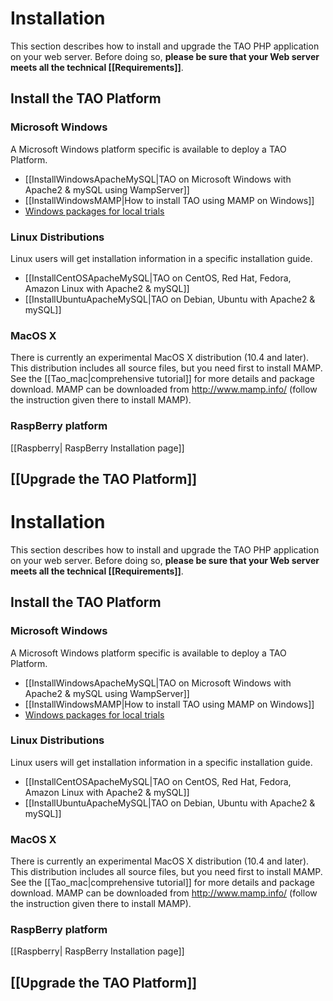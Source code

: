 <!--
author:
    - 'Cyril Hazotte'
created_at: '2010-11-23 16:14:15'
updated_at: '2015-10-26 11:48:09'
tags:
    - 'Administrator Guide'
-->



Installation
============

This section describes how to install and upgrade the TAO PHP application on your web server. Before doing so, **please be sure that your Web server meets all the technical [[Requirements]]**.

Install the TAO Platform
------------------------

### Microsoft Windows

A Microsoft Windows platform specific is available to deploy a TAO Platform.

-   [[InstallWindowsApacheMySQL|TAO on Microsoft Windows with Apache2 & mySQL using WampServer]]
-   [[InstallWindowsMAMP|How to install TAO using MAMP on Windows]]
-   [Windows packages for local trials](http://forge.taotesting.com/attachments/download/2852/TAO%20Installation%20Guide.pdf)

### Linux Distributions

Linux users will get installation information in a specific installation guide.

-   [[InstallCentOSApacheMySQL|TAO on CentOS, Red Hat, Fedora, Amazon Linux with Apache2 & mySQL]]
-   [[InstallUbuntuApacheMySQL|TAO on Debian, Ubuntu with Apache2 & mySQL]]

### MacOS X

There is currently an experimental MacOS X distribution (10.4 and later). This distribution includes all source files, but you need first to install MAMP. See the [[Tao\_mac|comprehensive tutorial]] for more details and package download. MAMP can be downloaded from http://www.mamp.info/‎ (follow the instruction given there to install MAMP).

### RaspBerry platform

[[Raspberry| RaspBerry Installation page]]

[[Upgrade the TAO Platform]]
----------------------------


Installation
============

This section describes how to install and upgrade the TAO PHP application on your web server. Before doing so, **please be sure that your Web server meets all the technical [[Requirements]]**.

Install the TAO Platform
------------------------

### Microsoft Windows

A Microsoft Windows platform specific is available to deploy a TAO Platform.

-   [[InstallWindowsApacheMySQL|TAO on Microsoft Windows with Apache2 & mySQL using WampServer]]
-   [[InstallWindowsMAMP|How to install TAO using MAMP on Windows]]
-   [Windows packages for local trials](http://forge.taotesting.com/attachments/download/2852/TAO%20Installation%20Guide.pdf)

### Linux Distributions

Linux users will get installation information in a specific installation guide.

-   [[InstallCentOSApacheMySQL|TAO on CentOS, Red Hat, Fedora, Amazon Linux with Apache2 & mySQL]]
-   [[InstallUbuntuApacheMySQL|TAO on Debian, Ubuntu with Apache2 & mySQL]]

### MacOS X

There is currently an experimental MacOS X distribution (10.4 and later). This distribution includes all source files, but you need first to install MAMP. See the [[Tao\_mac|comprehensive tutorial]] for more details and package download. MAMP can be downloaded from http://www.mamp.info/‎ (follow the instruction given there to install MAMP).

### RaspBerry platform

[[Raspberry| RaspBerry Installation page]]

[[Upgrade the TAO Platform]]
----------------------------


